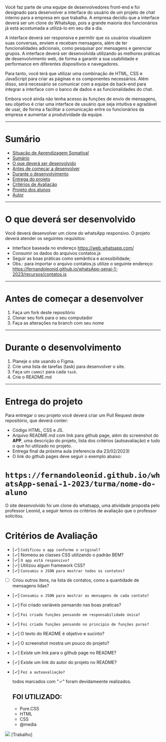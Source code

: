 

Você faz parte de uma equipe de desenvolvedores front-end e foi designado para desenvolver a interface do usuário de um projeto de chat interno para a empresa em que trabalha. A empresa decidiu que a interface deverá ser um clone do WhatsApp, pois a grande maioria dos funcionários já está acostumada a utilizá-lo em seu dia a dia.

A interface deverá ser responsiva e permitir que os usuários visualizem suas conversas, enviem e recebam mensagens, além de ter funcionalidades adicionais, como pesquisar por mensagens e gerenciar grupos. A interface deverá ser desenvolvida utilizando as melhores práticas de desenvolvimento web, de forma a garantir a sua usabilidade e performance em diferentes dispositivos e navegadores.

Para tanto, você terá que utilizar uma combinação de HTML, CSS e JavaScript para criar as páginas e os componentes necessários. Além disso, será necessário se comunicar com a equipe de back-end para integrar a interface com o banco de dados e as funcionalidades do chat.

Embora você ainda não tenha acesso às funções de envio de mensagens, seu objetivo é criar uma interface de usuário que seja intuitiva e agradável de usar, de forma a facilitar a comunicação entre os funcionários da empresa e aumentar a produtividade da equipe.

---
# Sumário   
- [Situação de Aprendizagem Somativa!](#situação-de-aprendizagem-somativa)
- [Sumário](#sumário)
- [O que deverá ser desenvolvido](#o-que-deverá-ser-desenvolvido)
- [Antes de começar a desenvolver](#antes-de-começar-a-desenvolver)
- [Durante o desenvolvimento](#durante-o-desenvolvimento)
- [Entrega do projeto](#entrega-do-projeto)
- [Critérios de Avaliação](#critérios-de-avaliação)
- [Projeto dos alunos](#projeto-dos-alunos)
- [Autor](#autor)

---
# O que deverá ser desenvolvido

Você deverá desenvolver um clone do whatsApp responsivo. O projeto deverá atender os seguintes requisitos:
- Interface baseada no endereço https://web.whatsapp.com/
- Consumir os dados do arquivos contatos.js
- Seguir as boas práticas como semântica e acessibilidade;
- Obs.: para importar o arquivo contatos.js utilize o seguinte endereço: https://fernandoleonid.github.io/whatsApp-senai-1-2023/recursos/contatos.js
---
# Antes de começar a desenvolver

1. Faça um fork deste repositório
2. Clonar seu fork para o seu computador
3. Faça as alterações na branch com seu nome

---
# Durante o desenvolvimento

1. Planeje o site usando o Figma.
2. Crie uma lista de tarefas (task) para desenvolver o site.
3. Faça um `commit` para cada `task`.
4. Crie o README.md

---

# Entrega do projeto
Para entregar o seu projeto você deverá criar um Pull Request deste repositório, que deverá conter:
- Código HTML, CSS e JS.
- Arquivo README.md com link para github page, além do screenshot do **APP**, uma descrição do projeto, lista dos critérios (autoavaliação) e tudo o que foi utilizado no projeto.
- Entrega final da próxima aula (referencia dia 23/02/2023)
- O link do github pages deve seguir o exemplo abaixo:

`https://fernandoleonid.github.io/whatsApp-senai-1-2023/turma/nome-do-aluno`
=======
O site desenvolvido foi um clone do whatsapp, uma atividade proposta pelo professor Leonid, a seguir temos os critérios de avaliação que o professor solicitou.

# Critérios de Avaliação
- [✓] `Codificou o app conforme o original?`
- [✓] Nomeou as classes CSS utilizando o padrão BEM?
- [✓] `O app está responsivo?`
- [✓] Utilizou algum framework CSS?
- [✓] `Consumiu o JSON para mostrar todos os contatos?`
- [ ] Criou outros itens, na lista de contatos, como a quantidade de mensagens lidas?
- [✓] `Consumiu o JSON para mostrar as mensagens de cada contato?`
- [✓] Foi criado variáveis pensando nas boas praticas?
- [✓] `Foi criado funções pensando em responsabilidade única?`
- [✓] `Foi criado funções pensando no principio de funções puras?`
- [✓] O texto do README é objetivo e sucinto?
- [✓] O screenshot mostra um pouco do projeto?
- [✓] Existe um link para o github page no README?
- [✓] Existe um link do autor do projeto no README?
- [✓] `Fez a autoavaliação?`
  
  todos marcados com "✓"  foram devidameente realizados. 
  
  ## FOI UTILIZADO:
  - Pure.CSS
  - HTML
  - CSS
  - @media

  
![](./recursos/images/resultado.png.PNG) 
[Trabalho]
